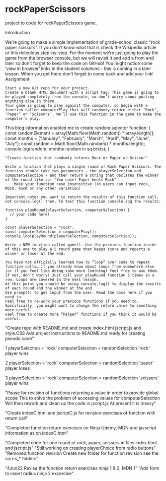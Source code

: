 # rockPaperScissors
project to code for rockPaperScissors game.

Introduction

We’re going to make a simple implementation of grade-school classic “rock paper scissors”. If you don’t know what that is check the Wikipedia article or this ridiculous step-by-step. For the moment we’re just going to play the game from the browser console, but we will revisit it and add a front end later so don’t forget to keep the code on GitHub! You might notice some ‘view in browser’ links in the student solutions - this is coming in a later lesson. When you get there don’t forget to come back and add your link!
Assignment

    Start a new Git repo for your project.
    Create a blank HTML document with a script tag. This game is going to be played completely from the console, so don’t worry about putting anything else in there.
    Your game is going to play against the computer, so begin with a function called computerPlay that will randomly return either ‘Rock’, ‘Paper’ or ‘Scissors’. We’ll use this function in the game to make the computer’s play.

  This blog information enabled me to create random selector function:
    (  const randomElement = array[Math.floor(Math.random() * array.length)]; 
    const months = ["January", "February", "March", "April", "May", "June", "July"];
    const random = Math.floor(Math.random() * months.length);
    console.log(random, months random in sq brkts);   )

    "Create function that randomly returns Rock or Paper or Scissor"

    Write a function that plays a single round of Rock Paper Scissors. The function should take two parameters - the playerSelection and computerSelection - and then return a string that declares the winner of the round like so: "You Lose! Paper beats Rock"
        Make your function case insensitive (so users can input rock, ROCK, RocK or any other variation)

    Important note: you want to return the results of this function call, not console.log() them. To test this function console.log the results:

    function playRound(playerSelection, computerSelection) {
      // your code here!
    }

    const playerSelection = "rock";
    const computerSelection = computerPlay();
    console.log(playRound(playerSelection, computerSelection));

    Write a NEW function called game(). Use the previous function inside of this one to play a 5 round game that keeps score and reports a winner or loser at the end.

    You have not officially learned how to “loop” over code to repeat function calls… if you already know about loops from somewhere else (or if you feel like doing some more learning) feel free to use them. If not, don’t worry! Just call your playRound function 5 times in a row. Loops are covered in the next lesson.
    At this point you should be using console.log() to display the results of each round and the winner at the end.
    Use prompt() to get input from the user. Read the docs here if you need to.
    Feel free to re-work your previous functions if you need to. Specifically, you might want to change the return value to something more useful.
    Feel free to create more “helper” functions if you think it would be useful.


"Create repo with README.md and create index.html jscript.js and style.CSS Add project instructions to README.md ready for creating pseudo code"

1 playerSelection = 'rock'
computerSelection = randomSelection 'rock'
player wins

2 playerSelection = 'rock'
computerSelection = randomSelection 'paper'
player loses

3 playerSelection = 'rock'
computerSelection = randomSelection 'scissors'
player wins

"Pause for revision of functions returning a value in order to provide global scope This to solve the problem of accessing values for computerSelection Will then rework and clean up the code in jscript.js At present it is messy" 

"Create indexC.html and jscriptC.js for revision exercises of function with return call" 

"Completed function return exercises on Ninja Udemy, MDN and javscript information as on indexC.html"

"Completed code for one round of rock, paper, scissors in files index.html and jscript.js"
"Still working on creating playerChoice from radio buttons"
"Removed function revision Create new folder for function revision see the six ns_* folders"

"4Jun22 Revise the function return exercises ninja 1 & 2, MDN 1"
"Add form to insert radius ninja 2 excercise"